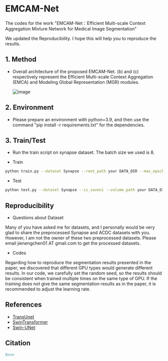 # EMCAM-Net
The codes for the work "EMCAM-Net：Efficient Multi-scale Context Aggregation Mixture Network for Medical Image Segmentation" 

We updated the Reproducibility. I hope this will help you to reproduce the results.

## 1. Method
* Overall architecture of the proposed EMCAM-Net. (b) and (c) respectively represent the Efficient Multi-scale Context Aggregation (EMCA) and Modeling Global Representation (MGR) modules.

  ![image](https://github.com/AloneIsland/EMCAM-Net/blob/master/tool/EMCAM-Net-visio-2.jpg)

## 2. Environment

- Please prepare an environment with python=3.9, and then use the command "pip install -r requirements.txt" for the dependencies.

## 3. Train/Test

- Run the train script on synapse dataset. The batch size we used is 8. 

- Train

```bash
python train.py --dataset Synapse --root_path your DATA_DIR --max_epochs 300 --output_dir your OUT_DIR  --img_size 224 --base_lr 0.05 --batch_size 8
```

- Test 

```bash
python test.py --dataset Synapse --is_saveni --volume_path your DATA_DIR --output_dir your OUT_DIR
```

## Reproducibility

- Questions about Dataset

Many of you have asked me for datasets, and I personally would be very glad to share the preprocessed Synapse and ACDC datasets with you. However, I am not the owner of these two preprocessed datasets. Please email jienengchen01 AT gmail.com to get the processed datasets.

- Codes

Regarding how to reproduce the segmentation results presented in the paper, we discovered that different GPU types would generate different results. In our code, we carefully set the random seed, so the results should be consistent when trained multiple times on the same type of GPU. If the training does not give the same segmentation results as in the paper, it is recommended to adjust the learning rate. 

## References
* [TransUnet](https://github.com/Beckschen/TransUNet)
* [SwinTransformer](https://github.com/microsoft/Swin-Transformer)
* [Swin-UNet](https://github.com/HuCaoFighting/Swin-Unet)

## Citation

```bibtex
None
```
